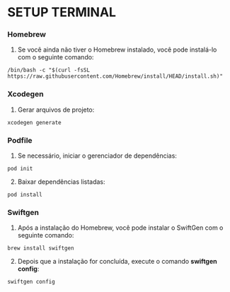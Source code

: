# SETUP TERMINAL

### Homebrew

1. Se você ainda não tiver o Homebrew instalado, você pode instalá-lo com o seguinte comando:

`/bin/bash -c "$(curl -fsSL https://raw.githubusercontent.com/Homebrew/install/HEAD/install.sh)"`

### Xcodegen

1. Gerar arquivos de projeto:

`xcodegen generate`

### Podfile

1. Se necessário, iniciar o gerenciador de dependências:

`pod init`

2. Baixar dependências listadas:

`pod install`

### Swiftgen

1. Após a instalação do Homebrew, você pode instalar o SwiftGen com o seguinte comando:

`brew install swiftgen`

2. Depois que a instalação for concluída, execute o comando **swiftgen config**:

`swiftgen config`
